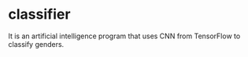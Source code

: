 # classifier
It is an artificial intelligence program that uses CNN from TensorFlow to classify genders.
